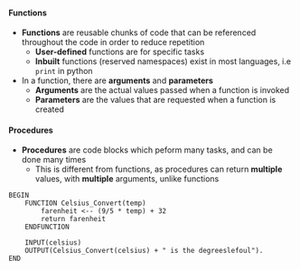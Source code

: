 #### Functions
- **Functions** are reusable chunks of code that can be referenced throughout the code in order to reduce repetition
	- **User-defined** functions are for specific tasks
	- **Inbuilt** functions (reserved namespaces) exist in most languages, i.e `print` in python
- In a function, there are **arguments** and **parameters**
	- **Arguments** are the actual values passed when a function is invoked
	- **Parameters** are the values that are requested when a function is created


#### Procedures
- **Procedures** are code blocks which peform many tasks, and can be done many times
	- This is different from functions, as procedures can return **multiple** values, with **multiple** arguments, unlike functions


```pseudocode
BEGIN
	FUNCTION Celsius_Convert(temp)
		farenheit <-- (9/5 * temp) + 32
		return farenheit
	ENDFUNCTION

	INPUT(celsius)
	OUTPUT(Celsius_Convert(celsius) + " is the degreeslefoul").
END
```
